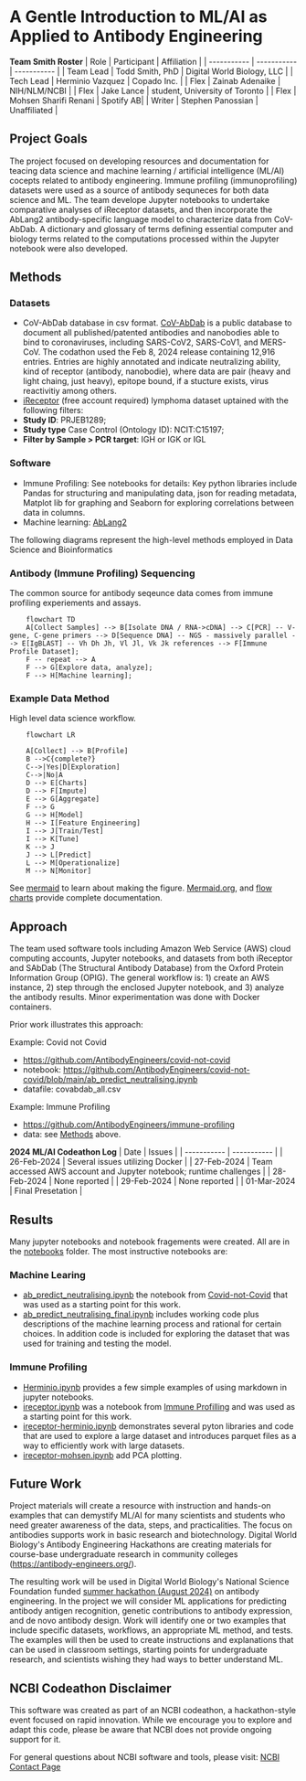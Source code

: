 # A Gentle Introduction to ML/AI as Applied to Antibody Engineering


**Team Smith Roster**
| Role | Participant | Affiliation |
| ----------- | ----------- | ----------- |
| Team Lead | Todd Smith, PhD | Digital World Biology, LLC |
| Tech Lead | Herminio Vazquez | Copado Inc. |
| Flex | Zainab Adenaike | NIH/NLM/NCBI |
| Flex | Jake Lance | student, University of Toronto |
| Flex | Mohsen Sharifi Renani | Spotify AB|
| Writer | Stephen Panossian | Unaffiliated |


## Project Goals

The project focused on developing resources and documentation for teacing data science and machine learning / artificial intelligence (ML/AI) cocepts related to antibody engineering. Immune profiling (immunoprofiling) datasets were used as a source of antibody sequneces for both data science and ML. The team develope Jupyter notebooks to undertake comparative analyses of iReceptor datasets, and then incorporate the AbLang2 antibody-specific language model to characterize data from CoV-AbDab. A dictionary and glossary of terms defining essential computer and biology terms related to the computations processed within the Jupyter notebook were also developed. 

## Methods
### Datasets
- CoV-AbDab database in csv format. [CoV-AbDab](https://opig.stats.ox.ac.uk/webapps/covabdab/) is a public database to document all published/patented antibodies and nanobodies able to bind to coronaviruses, including SARS-CoV2, SARS-CoV1, and MERS-CoV. The codathon used the Feb 8, 2024 release containing 12,916 entries. Entries are highly annotated and indicate neutralizing ability, kind of receptor (antibody, nanobodie), where data are pair (heavy and light chaing, just heavy), epitope bound, if a stucture exists, virus reactivitiy among others.
- [iReceptor](https://gateway.ireceptor.org) (free account required) lymphoma dataset uptained with the following filters:
- **Study ID**: PRJEB1289;
- **Study type** Case Control (Ontology ID): NCIT:C15197;
- **Filter by Sample > PCR target**: IGH or IGK or IGL
### Software 
- Immune Profiling: See notebooks for details: Key python libraries include Pandas for structuring and manipulating data, json for reading metadata, Matplot lib for graphing and Seaborn for exploring correlations between data in columns.
- Machine learning: [AbLang2](https://github.com/TobiasHeOl/AbLang2)

The following diagrams represent the high-level methods employed in Data Science and Bioinformatics

### Antibody (Immune Profiling) Sequencing
The common source for antibody seqeunce data comes from immune profiling experiements and assays. 

```mermaid
    flowchart TD
    A[Collect Samples] --> B[Isolate DNA / RNA->cDNA] --> C[PCR] -- V-gene, C-gene primers --> D[Sequence DNA] -- NGS - massively parallel --> E[IgBLAST] -- Vh Dh Jh, Vl Jl, Vk Jk references --> F[Immune Profile Dataset];
    F -- repeat --> A
    F --> G[Explore data, analyze];
    F --> H[Machine learning]; 
```

### Example Data Method
High level data science workflow.

```mermaid
    flowchart LR
    
    A[Collect] --> B[Profile]
    B -->C{complete?}
    C-->|Yes|D[Exploration]
    C-->|No|A
    D --> E[Charts]
    D --> F[Impute]
    E --> G[Aggregate]
    F --> G
    G --> H[Model]
    H --> I[Feature Engineering]
    I --> J[Train/Test]
    I --> K[Tune]
    K --> J
    J --> L[Predict]
    L --> M[Operationalize]
    M --> N[Monitor]
```
See [mermaid](https://github.blog/2022-02-14-include-diagrams-markdown-files-mermaid) to learn about making the figure. [Mermaid.org](http://mermaid.js.org/), and [flow charts](http://mermaid.js.org/syntax/flowchart.html) provide complete documentation. 

## Approach
The team used software tools including Amazon Web Service (AWS) cloud computing accounts, Jupyter notebooks, and datasets from both iReceptor and SAbDab (The Structural Antibody Database) from the Oxford Protein Information Group (OPIG). The general workflow is: 1) create an AWS instance, 2) step through the enclosed Jupyter notebook, and 3) analyze the antibody results. Minor experimentation was done with Docker containers. 

Prior work illustrates this approach:

Example: Covid not Covid 
- https://github.com/AntibodyEngineers/covid-not-covid
- notebook: https://github.com/AntibodyEngineers/covid-not-covid/blob/main/ab_predict_neutralising.ipynb
- datafile: covabdab_all.csv

Example: Immune Profiling
- https://github.com/AntibodyEngineers/immune-profiling
- data: see [Methods](#Methods) above.

**2024 ML/AI Codeathon Log**
| Date | Issues |
| ----------- | ----------- |
| 26-Feb-2024 | Several issues utilizing Docker |
| 27-Feb-2024 | Team accessed AWS account and Jupyter notebook; runtime challenges |
| 28-Feb-2024 | None reported |
| 29-Feb-2024 | None reported |
| 01-Mar-2024 | Final Presetation |

## Results
Many jupyter notebooks and notebook fragements were created. All are in the [notebooks](notebooks/) folder. The most instructive notebooks are:
### Machine Learing
- [ab_predict_neutralising.ipynb](notebooks/ab_predict_neutralising.ipynb) the notebook from [Covid-not-Covid](https://github.com/AntibodyEngineers/covid-not-covid) that was used as a starting point for this work. 
- [ab_predict_neutralising_final.ipynb](ab_predict_neutralising_final.ipynb) includes working code plus descriptions of the machine learning process and rational for certain choices. In addition code is included for exploring the dataset that was used for training and testing the model.
### Immune Profiling
- [Herminio.ipynb](notebooks/Herminio.ipynb) provides a few simple examples of using markdown in jupyter notebooks.
- [ireceptor.ipynb](notebooks/ireceptor.ipynb) was a notebook from [Immune Profilling](https://github.com/AntibodyEngineers/immune-profiling) and was used as a starting point for this work.
- [ireceptor-herminio.ipynb](notebooks/ireceptor-herminio.ipynb) demonstrates several pyton libraries and code that are used to explore a large dataset and introduces parquet files as a way to efficiently work with large datasets.
- [ireceptor-mohsen.ipynb](notebooks/ireceptor-mohsen.ipynb) add PCA plotting.

## Future Work

Project materials will create a resource with instruction and hands-on examples that can demystify ML/AI for many scientists and students who need greater awareness of the data, steps, and practicalities. The focus on antibodies supports work in basic research and biotechnology. Digital World Biology's Antibody Engineering Hackathons are creating materials for course-base undergraduate research in community colleges (https://antibody-engineers.org/).

The resulting work will be used in Digital World Biology's National Science Foundation funded [summer hackathon (August 2024)](https://antibody-engineers.org/event/antibody-engineering-hackathon-august-2024) on antibody engineering. In the project we will consider ML applications for predicting antibody antigen recognition, genetic contributions to antibody expression, and de novo antibody design. Work will identify one or two examples that include specific datasets, workflows, an appropriate ML method, and tests. The examples will then be used to create instructions and explanations that can be used in classroom settings, starting points for undergraduate research, and scientists wishing they had ways to better understand ML.


## NCBI Codeathon Disclaimer
This software was created as part of an NCBI codeathon, a hackathon-style event focused on rapid innovation. While we encourage you to explore and adapt this code, please be aware that NCBI does not provide ongoing support for it.

For general questions about NCBI software and tools, please visit: [NCBI Contact Page](https://www.ncbi.nlm.nih.gov/home/about/contact/)

